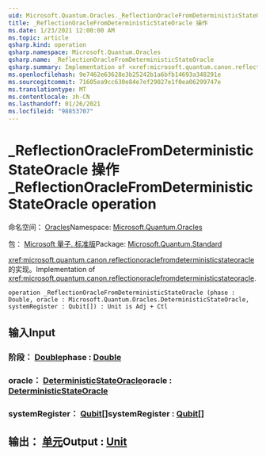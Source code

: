 ```yaml
---
uid: Microsoft.Quantum.Oracles._ReflectionOracleFromDeterministicStateOracle
title: _ReflectionOracleFromDeterministicStateOracle 操作
ms.date: 1/23/2021 12:00:00 AM
ms.topic: article
qsharp.kind: operation
qsharp.namespace: Microsoft.Quantum.Oracles
qsharp.name: _ReflectionOracleFromDeterministicStateOracle
qsharp.summary: Implementation of <xref:microsoft.quantum.canon.reflectionoraclefromdeterministicstateoracle>.
ms.openlocfilehash: 9e7462e63628e3b25242b1a6bfb14693a348291e
ms.sourcegitcommit: 71605ea9cc630e84e7ef29027e1f0ea06299747e
ms.translationtype: MT
ms.contentlocale: zh-CN
ms.lasthandoff: 01/26/2021
ms.locfileid: "98853707"
---
```

# <a name="_reflectionoraclefromdeterministicstateoracle-operation"></a><span data-ttu-id="383a3-102">_ReflectionOracleFromDeterministicStateOracle 操作</span><span class="sxs-lookup"><span data-stu-id="383a3-102">_ReflectionOracleFromDeterministicStateOracle operation</span></span>

<span data-ttu-id="383a3-103">命名空间： [Oracles](xref:Microsoft.Quantum.Oracles)</span><span class="sxs-lookup"><span data-stu-id="383a3-103">Namespace: [Microsoft.Quantum.Oracles](xref:Microsoft.Quantum.Oracles)</span></span>

<span data-ttu-id="383a3-104">包： [Microsoft 量子. 标准版](https://nuget.org/packages/Microsoft.Quantum.Standard)</span><span class="sxs-lookup"><span data-stu-id="383a3-104">Package: [Microsoft.Quantum.Standard](https://nuget.org/packages/Microsoft.Quantum.Standard)</span></span>


<span data-ttu-id="383a3-105"><xref:microsoft.quantum.canon.reflectionoraclefromdeterministicstateoracle> 的实现。</span><span class="sxs-lookup"><span data-stu-id="383a3-105">Implementation of <xref:microsoft.quantum.canon.reflectionoraclefromdeterministicstateoracle>.</span></span>

```qsharp
operation _ReflectionOracleFromDeterministicStateOracle (phase : Double, oracle : Microsoft.Quantum.Oracles.DeterministicStateOracle, systemRegister : Qubit[]) : Unit is Adj + Ctl
```


## <a name="input"></a><span data-ttu-id="383a3-106">输入</span><span class="sxs-lookup"><span data-stu-id="383a3-106">Input</span></span>

### <a name="phase--double"></a><span data-ttu-id="383a3-107">阶段： [Double](xref:microsoft.quantum.lang-ref.double)</span><span class="sxs-lookup"><span data-stu-id="383a3-107">phase : [Double](xref:microsoft.quantum.lang-ref.double)</span></span>




### <a name="oracle--deterministicstateoracle"></a><span data-ttu-id="383a3-108">oracle： [DeterministicStateOracle](xref:Microsoft.Quantum.Oracles.DeterministicStateOracle)</span><span class="sxs-lookup"><span data-stu-id="383a3-108">oracle : [DeterministicStateOracle](xref:Microsoft.Quantum.Oracles.DeterministicStateOracle)</span></span>




### <a name="systemregister--qubit"></a><span data-ttu-id="383a3-109">systemRegister： [Qubit](xref:microsoft.quantum.lang-ref.qubit)[]</span><span class="sxs-lookup"><span data-stu-id="383a3-109">systemRegister : [Qubit](xref:microsoft.quantum.lang-ref.qubit)[]</span></span>





## <a name="output--unit"></a><span data-ttu-id="383a3-110">输出： [单元](xref:microsoft.quantum.lang-ref.unit)</span><span class="sxs-lookup"><span data-stu-id="383a3-110">Output : [Unit](xref:microsoft.quantum.lang-ref.unit)</span></span>

